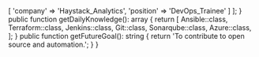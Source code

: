 <?php

namespace NandanRay;

class About extends Me
{
    public function getCurrentWorkplace(): array
    {
        return [
            'workplace' => [
                'company' => 'Haystack_Analytics',
                'position' => 'DevOps_Trainee'         
            ]
        ];
    }

    public function getDailyKnowledge(): array
    {
        return [
            Ansible::class,
            Terraform::class,
            Jenkins::class,
            Git::class,
            Sonarqube::class,
            Azure::class,
        ];
    }

    public function getFutureGoal(): string
    {
        return 'To contribute to open source and automation.';
    }
}
<!---
nandaninahaystack/nandaninahaystack is a ✨ special ✨ repository because its `README.md` (this file) appears on your GitHub profile.
You can click the Preview link to take a look at your changes.
--->
